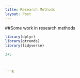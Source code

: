 ```yaml
---
title: Research Methods
layout: Post
---
```


##Some work in research methods


```R
library(dplyr)
library(gtrends)
library(tidyverse)

3+5



```R
